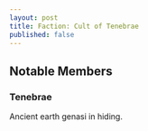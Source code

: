 ```yaml
---
layout: post
title: Faction: Cult of Tenebrae
published: false
---
```


## Notable Members

### Tenebrae

Ancient earth genasi in hiding.
